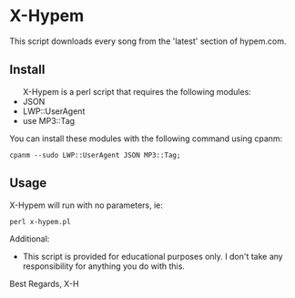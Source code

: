 <h1>X-Hypem</h1>
This script downloads every song from the 'latest' section of hypem.com. 

Install
----------
<ul>
X-Hypem is a perl script that requires the following modules:
<li>JSON</li>
<li>LWP::UserAgent</li>
<li>use MP3::Tag</li>
</ul>
You can install these modules with the following command using cpanm:

<code>cpanm --sudo LWP::UserAgent JSON MP3::Tag;</code>

Usage
----------
X-Hypem will run with no parameters, ie:

<code>perl x-hypem.pl</code>

Additional:
<ul>
<li>This script is provided for educational purposes only. I don't take any responsibility for anything you do with 
this.</li>
</ul>


Best Regards,
X-H